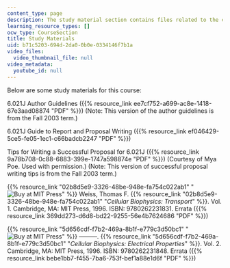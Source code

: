 ```yaml
---
content_type: page
description: The study material section contains files related to the course for studying.
learning_resource_types: []
ocw_type: CourseSection
title: Study Materials
uid: b71c5203-694d-2da0-0b0e-0334146f7b1a
video_files:
  video_thumbnail_file: null
video_metadata:
  youtube_id: null
---
```


Below are some study materials for this course:

6.021J Author Guidelines ({{% resource_link ee7cf752-a699-ac8e-1418-67e3aad08874 "PDF" %}}) (Note: This version of the author guidelines is from the Fall 2003 term.)

6.021J Guide to Report and Proposal Writing ({{% resource_link ef046429-5ce5-fe05-1ec1-c66badcb2247 "PDF" %}})

Tips for Writing a Successful Proposal for 6.021J ({{% resource_link 9a78b708-0c88-6883-399e-1747a598874e "PDF" %}}) (Courtesy of Mya Poe. Used with permission.) (Note: This version of successful proposal writing tips is from the Fall 2003 term.)

{{% resource_link "02b8d5e9-3326-48be-948e-fa754c022ab1" "![Buy at MIT Press](/images/mp_logo.gif)" %}} Weiss, Thomas F. {{% resource_link "02b8d5e9-3326-48be-948e-fa754c022ab1" "_Cellular Biophysics: Transport_" %}}. Vol. 1. Cambridge, MA: MIT Press, 1996. ISBN: 9780262231831. Errata ({{% resource_link 369dd273-d6d8-bd22-9255-56e4b7624686 "PDF" %}})

{{% resource_link "5d656cdf-f7b2-469a-8b1f-e779c3d50bc1" "![Buy at MIT Press](/images/mp_logo.gif)" %}} ———. {{% resource_link "5d656cdf-f7b2-469a-8b1f-e779c3d50bc1" "_Cellular Biophysics: Electrical Properties_" %}}. Vol. 2. Cambridge, MA: MIT Press, 1996. ISBN: 9780262231848. Errata ({{% resource_link bebe1bb7-f455-7ba6-753f-bef1a88e1d6f "PDF" %}})